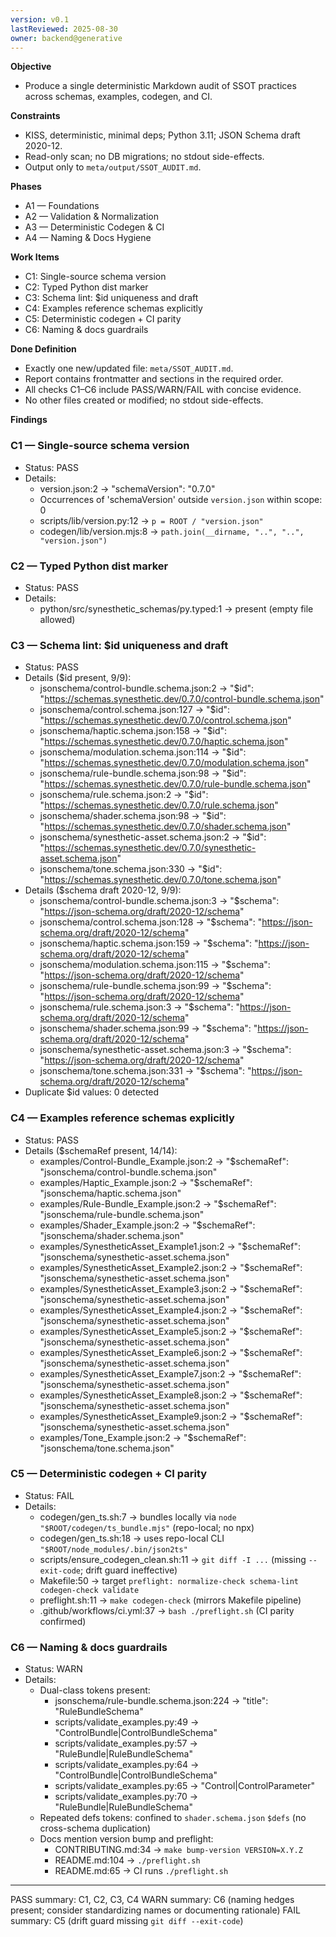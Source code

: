 ```yaml
---
version: v0.1
lastReviewed: 2025-08-30
owner: backend@generative
---
```


**Objective**
- Produce a single deterministic Markdown audit of SSOT practices across schemas, examples, codegen, and CI.

**Constraints**
- KISS, deterministic, minimal deps; Python 3.11; JSON Schema draft 2020-12.
- Read-only scan; no DB migrations; no stdout side-effects.
- Output only to `meta/output/SSOT_AUDIT.md`.

**Phases**
- A1 — Foundations
- A2 — Validation & Normalization
- A3 — Deterministic Codegen & CI
- A4 — Naming & Docs Hygiene

**Work Items**
- C1: Single-source schema version
- C2: Typed Python dist marker
- C3: Schema lint: $id uniqueness and draft
- C4: Examples reference schemas explicitly
- C5: Deterministic codegen + CI parity
- C6: Naming & docs guardrails

**Done Definition**
- Exactly one new/updated file: `meta/SSOT_AUDIT.md`.
- Report contains frontmatter and sections in the required order.
- All checks C1–C6 include PASS/WARN/FAIL with concise evidence.
- No other files created or modified; no stdout side-effects.

**Findings**

### C1 — Single-source schema version
- Status: PASS
- Details:
  - version.json:2 → "schemaVersion": "0.7.0"
  - Occurrences of 'schemaVersion' outside `version.json` within scope: 0
  - scripts/lib/version.py:12 → `p = ROOT / "version.json"`
  - codegen/lib/version.mjs:8 → `path.join(__dirname, "..", "..", "version.json")`

### C2 — Typed Python dist marker
- Status: PASS
- Details:
  - python/src/synesthetic_schemas/py.typed:1 → present (empty file allowed)

### C3 — Schema lint: $id uniqueness and draft
- Status: PASS
- Details ($id present, 9/9):
  - jsonschema/control-bundle.schema.json:2 → "$id": "https://schemas.synesthetic.dev/0.7.0/control-bundle.schema.json"
  - jsonschema/control.schema.json:127 → "$id": "https://schemas.synesthetic.dev/0.7.0/control.schema.json"
  - jsonschema/haptic.schema.json:158 → "$id": "https://schemas.synesthetic.dev/0.7.0/haptic.schema.json"
  - jsonschema/modulation.schema.json:114 → "$id": "https://schemas.synesthetic.dev/0.7.0/modulation.schema.json"
  - jsonschema/rule-bundle.schema.json:98 → "$id": "https://schemas.synesthetic.dev/0.7.0/rule-bundle.schema.json"
  - jsonschema/rule.schema.json:2 → "$id": "https://schemas.synesthetic.dev/0.7.0/rule.schema.json"
  - jsonschema/shader.schema.json:98 → "$id": "https://schemas.synesthetic.dev/0.7.0/shader.schema.json"
  - jsonschema/synesthetic-asset.schema.json:2 → "$id": "https://schemas.synesthetic.dev/0.7.0/synesthetic-asset.schema.json"
  - jsonschema/tone.schema.json:330 → "$id": "https://schemas.synesthetic.dev/0.7.0/tone.schema.json"
- Details ($schema draft 2020-12, 9/9):
  - jsonschema/control-bundle.schema.json:3 → "$schema": "https://json-schema.org/draft/2020-12/schema"
  - jsonschema/control.schema.json:128 → "$schema": "https://json-schema.org/draft/2020-12/schema"
  - jsonschema/haptic.schema.json:159 → "$schema": "https://json-schema.org/draft/2020-12/schema"
  - jsonschema/modulation.schema.json:115 → "$schema": "https://json-schema.org/draft/2020-12/schema"
  - jsonschema/rule-bundle.schema.json:99 → "$schema": "https://json-schema.org/draft/2020-12/schema"
  - jsonschema/rule.schema.json:3 → "$schema": "https://json-schema.org/draft/2020-12/schema"
  - jsonschema/shader.schema.json:99 → "$schema": "https://json-schema.org/draft/2020-12/schema"
  - jsonschema/synesthetic-asset.schema.json:3 → "$schema": "https://json-schema.org/draft/2020-12/schema"
  - jsonschema/tone.schema.json:331 → "$schema": "https://json-schema.org/draft/2020-12/schema"
- Duplicate $id values: 0 detected

### C4 — Examples reference schemas explicitly
- Status: PASS
- Details ($schemaRef present, 14/14):
  - examples/Control-Bundle_Example.json:2 → "$schemaRef": "jsonschema/control-bundle.schema.json"
  - examples/Haptic_Example.json:2 → "$schemaRef": "jsonschema/haptic.schema.json"
  - examples/Rule-Bundle_Example.json:2 → "$schemaRef": "jsonschema/rule-bundle.schema.json"
  - examples/Shader_Example.json:2 → "$schemaRef": "jsonschema/shader.schema.json"
  - examples/SynestheticAsset_Example1.json:2 → "$schemaRef": "jsonschema/synesthetic-asset.schema.json"
  - examples/SynestheticAsset_Example2.json:2 → "$schemaRef": "jsonschema/synesthetic-asset.schema.json"
  - examples/SynestheticAsset_Example3.json:2 → "$schemaRef": "jsonschema/synesthetic-asset.schema.json"
  - examples/SynestheticAsset_Example4.json:2 → "$schemaRef": "jsonschema/synesthetic-asset.schema.json"
  - examples/SynestheticAsset_Example5.json:2 → "$schemaRef": "jsonschema/synesthetic-asset.schema.json"
  - examples/SynestheticAsset_Example6.json:2 → "$schemaRef": "jsonschema/synesthetic-asset.schema.json"
  - examples/SynestheticAsset_Example7.json:2 → "$schemaRef": "jsonschema/synesthetic-asset.schema.json"
  - examples/SynestheticAsset_Example8.json:2 → "$schemaRef": "jsonschema/synesthetic-asset.schema.json"
  - examples/SynestheticAsset_Example9.json:2 → "$schemaRef": "jsonschema/synesthetic-asset.schema.json"
  - examples/Tone_Example.json:2 → "$schemaRef": "jsonschema/tone.schema.json"

### C5 — Deterministic codegen + CI parity
- Status: FAIL
- Details:
  - codegen/gen_ts.sh:7 → bundles locally via `node "$ROOT/codegen/ts_bundle.mjs"` (repo-local; no npx)
  - codegen/gen_ts.sh:18 → uses repo-local CLI `"$ROOT/node_modules/.bin/json2ts"`
  - scripts/ensure_codegen_clean.sh:11 → `git diff -I ...` (missing `--exit-code`; drift guard ineffective)
  - Makefile:50 → target `preflight: normalize-check schema-lint codegen-check validate`
  - preflight.sh:11 → `make codegen-check` (mirrors Makefile pipeline)
  - .github/workflows/ci.yml:37 → `bash ./preflight.sh` (CI parity confirmed)

### C6 — Naming & docs guardrails
- Status: WARN
- Details:
  - Dual-class tokens present:
    - jsonschema/rule-bundle.schema.json:224 → "title": "RuleBundleSchema"
    - scripts/validate_examples.py:49 → "ControlBundle|ControlBundleSchema"
    - scripts/validate_examples.py:57 → "RuleBundle|RuleBundleSchema"
    - scripts/validate_examples.py:64 → "ControlBundle|ControlBundleSchema"
    - scripts/validate_examples.py:65 → "Control|ControlParameter"
    - scripts/validate_examples.py:70 → "RuleBundle|RuleBundleSchema"
  - Repeated defs tokens: confined to `shader.schema.json` `$defs` (no cross-schema duplication)
  - Docs mention version bump and preflight:
    - CONTRIBUTING.md:34 → `make bump-version VERSION=X.Y.Z`
    - README.md:104 → `./preflight.sh`
    - README.md:65 → CI runs `./preflight.sh`

---
PASS summary: C1, C2, C3, C4
WARN summary: C6 (naming hedges present; consider standardizing names or documenting rationale)
FAIL summary: C5 (drift guard missing `git diff --exit-code`)


